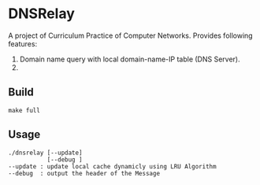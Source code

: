 # DNSRelay
A project of Curriculum Practice of Computer Networks.
Provides following features:

1. Domain name query with local domain-name-IP table (DNS Server).
2. 
## Build
```
make full
```
## Usage
```
./dnsrelay [--update]
           [--debug ]
--update : update local cache dynamicly using LRU Algorithm
--debug  : output the header of the Message		   
```

